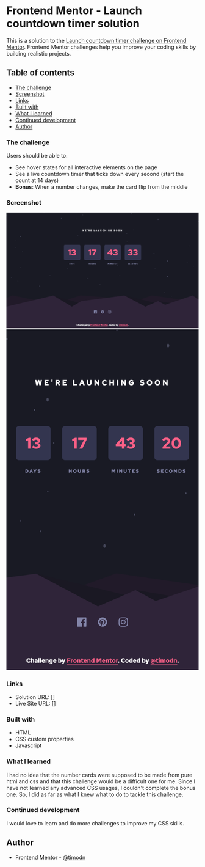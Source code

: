 # Frontend Mentor - Launch countdown timer solution

This is a solution to the [Launch countdown timer challenge on Frontend Mentor](https://www.frontendmentor.io/challenges/launch-countdown-timer-N0XkGfyz-). Frontend Mentor challenges help you improve your coding skills by building realistic projects. 

## Table of contents

  - [The challenge](#the-challenge)
  - [Screenshot](#screenshot)
  - [Links](#links)
  - [Built with](#built-with)
  - [What I learned](#what-i-learned)
  - [Continued development](#continued-development)
- [Author](#author)

### The challenge

Users should be able to:

- See hover states for all interactive elements on the page
- See a live countdown timer that ticks down every second (start the count at 14 days)
- **Bonus**: When a number changes, make the card flip from the middle

### Screenshot

![](./images/desktop_timer.png)
![](./images/mobile_timer.png)

### Links

- Solution URL: []
- Live Site URL: []

### Built with

- HTML
- CSS custom properties
- Javascript

### What I learned

I had no idea that the number cards were supposed to be made from pure html and css and that this challenge would be a difficult one for me. Since I have not learned any advanced CSS usages, I couldn't complete the bonus one. So, I did as far as what I knew what to do to tackle this challenge.

### Continued development

I would love to learn and do more challenges to improve my CSS skills. 

## Author

- Frontend Mentor - [@timodn](https://www.frontendmentor.io/profile/timodn)